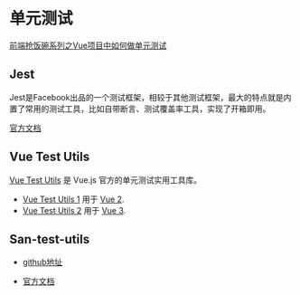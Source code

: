 # 单元测试

[前端抢饭碗系列之Vue项目中如何做单元测试 ](https://xieyufei.com/2021/04/14/Vue-Unit-Test.html)

## Jest

Jest是Facebook出品的一个测试框架，相较于其他测试框架，最大的特点就是内置了常用的测试工具，比如自带断言、测试覆盖率工具，实现了开箱即用。

[官方文档](https://jestjs.io/zh-Hans/docs/getting-started)

## Vue Test Utils

[Vue Test Utils](https://v1.test-utils.vuejs.org/zh/) 是 Vue.js 官方的单元测试实用工具库。

- [Vue Test Utils 1](https://v1.test-utils.vuejs.org/zh/api/) 用于 [Vue 2](https://github.com/vuejs/vue/).
- [Vue Test Utils 2](https://test-utils.vuejs.org/guide/) 用于 [Vue 3](https://github.com/vuejs/vue-next/).

## San-test-utils

* [github地址](https://github.com/wanwu/san-test-utils)

* [官方文档](https://ecomfe.github.io/san-test-utils/)